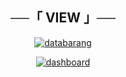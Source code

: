 <h2 align="center">
    ──「 VIEW 」──
</h2>

<p align="center">
     <a href="https://ibb.co/Y7KxmZPT"><img src="https://i.ibb.co/Lzq3m5Yh/databarang.png" alt="databarang" border="0"></a>
</p>
<P align="center">
    <a href="https://ibb.co/WWsg8smr"><img src="https://i.ibb.co/ynVWvVHz/dashboard.png" alt="dashboard" border="0"></a>
</P>
